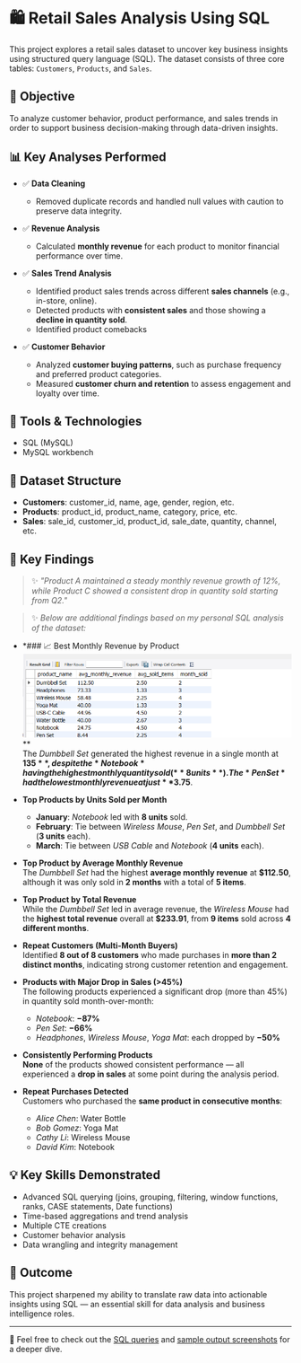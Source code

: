 # 🛍️ Retail Sales Analysis Using SQL

This project explores a retail sales dataset to uncover key business insights using structured query language (SQL). The dataset consists of three core tables: `Customers`, `Products`, and `Sales`.

## 🎯 Objective

To analyze customer behavior, product performance, and sales trends in order to support business decision-making through data-driven insights.

## 📊 Key Analyses Performed

- ✅ **Data Cleaning**  
  - Removed duplicate records and handled null values with caution to preserve data integrity.

- ✅ **Revenue Analysis**  
  - Calculated **monthly revenue** for each product to monitor financial performance over time.

- ✅ **Sales Trend Analysis**  
  - Identified product sales trends across different **sales channels** (e.g., in-store, online).
  - Detected products with **consistent sales** and those showing a **decline in quantity sold**.
  - Identified product comebacks

- ✅ **Customer Behavior**  
  - Analyzed **customer buying patterns**, such as purchase frequency and preferred product categories.
  - Measured **customer churn and retention** to assess engagement and loyalty over time.

## 🧰 Tools & Technologies

- SQL (MySQL)
- MySQL workbench

## 📁 Dataset Structure

- **Customers**: customer_id, name, age, gender, region, etc.
- **Products**: product_id, product_name, category, price, etc.
- **Sales**: sale_id, customer_id, product_id, sale_date, quantity, channel, etc.

## 🏁 Key Findings

> ✨ *"Product A maintained a steady monthly revenue growth of 12%, while Product C showed a consistent drop in quantity sold starting from Q2."*

> ✨ *Below are additional findings based on my personal SQL analysis of the dataset:*

- *### 📈 Best Monthly Revenue by Product  
![Best Monthly Revenue](Outputs/Monthly%20Revenue%20by%20Product.png)
**  
  The *Dumbbell Set* generated the highest revenue in a single month at **$135**, despite the *Notebook* having the highest monthly quantity sold (**8 units**). The *Pen Set* had the lowest monthly revenue at just **$3.75**.

- **Top Products by Units Sold per Month**  
  - **January**: *Notebook* led with **8 units** sold.  
  - **February**: Tie between *Wireless Mouse*, *Pen Set*, and *Dumbbell Set* (**3 units** each).  
  - **March**: Tie between *USB Cable* and *Notebook* (**4 units** each).

- **Top Product by Average Monthly Revenue**  
  The *Dumbbell Set* had the highest **average monthly revenue** at **$112.50**, although it was only sold in **2 months** with a total of **5 items**.

- **Top Product by Total Revenue**  
  While the *Dumbbell Set* led in average revenue, the *Wireless Mouse* had the **highest total revenue** overall at **$233.91**, from **9 items** sold across **4 different months**.

- **Repeat Customers (Multi-Month Buyers)**  
  Identified **8 out of 8 customers** who made purchases in **more than 2 distinct months**, indicating strong customer retention and engagement.

- **Products with Major Drop in Sales (>45%)**  
  The following products experienced a significant drop (more than 45%) in quantity sold month-over-month:  
  - *Notebook*: **−87%**  
  - *Pen Set*: **−66%**  
  - *Headphones*, *Wireless Mouse*, *Yoga Mat*: each dropped by **−50%**

- **Consistently Performing Products**  
  **None** of the products showed consistent performance — all experienced a **drop in sales** at some point during the analysis period.

- **Repeat Purchases Detected**  
  Customers who purchased the **same product in consecutive months**:  
  - *Alice Chen*: Water Bottle  
  - *Bob Gomez*: Yoga Mat  
  - *Cathy Li*: Wireless Mouse  
  - *David Kim*: Notebook


## 💡 Key Skills Demonstrated

- Advanced SQL querying (joins, grouping, filtering, window functions, ranks, CASE statements, Date functions)
- Time-based aggregations and trend analysis
- Multiple CTE creations
- Customer behavior analysis
- Data wrangling and integrity management

## 📌 Outcome

This project sharpened my ability to translate raw data into actionable insights using SQL — an essential skill for data analysis and business intelligence roles. 

---

📂 Feel free to check out the [SQL queries](./retail_sales_queries.sql) and [sample output screenshots](./sample_outputs/) for a deeper dive.
